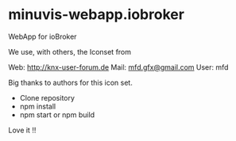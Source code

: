 # minuvis-webapp.iobroker
WebApp for ioBroker


We use, with others, the Iconset from

Web: http://knx-user-forum.de Mail: mfd.gfx@gmail.com User: mfd

Big thanks to authors for this icon set.



- Clone repository
- npm install
- npm start or npm build

Love it !!
